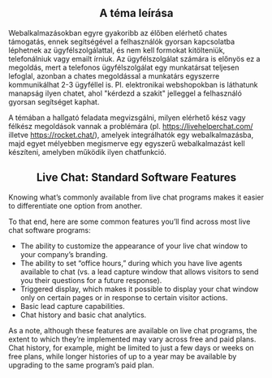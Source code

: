 ﻿## <center>A téma leírása</center>

Webalkalmazásokban egyre gyakoribb az élőben elérhető chates támogatás,
ennek segítségével a felhasználók gyorsan kapcsolatba léphetnek az
ügyfélszolgálattal, és nem kell formokat kitölteniük, telefonálniuk vagy
emailt írniuk. Az ügyfélszolgálat számára is előnyös ez a megoldás, mert
a telefonos ügyfélszolgálat egy munkatársat teljesen lefoglal, azonban a
chates megoldással a munkatárs egyszerre kommunikálhat 2-3 ügyféllel is.
Pl. elektronikai webshopokban is láthatunk manapság ilyen chatet, ahol
"kérdezd a szakit" jelleggel a felhasználó gyorsan segítséget kaphat.

A témában a hallgató feladata megvizsgálni, milyen elérhető kész vagy
félkész megoldások vannak a problémára (pl. https://livehelperchat.com/
illetve https://rocket.chat/), amelyek integrálhatók egy
webalkalmazásba, majd egyet mélyebben megismerve egy egyszerű
webalkalmazást kell készíteni, amelyben működik ilyen chatfunkció.

## <center>Live Chat: Standard Software Features</center>

Knowing what’s commonly available from live chat programs makes it easier to differentiate one option from another.

To that end, here are some common features you’ll find across most live chat software programs:

- The ability to customize the appearance of your live chat window to your company’s branding.
- The ability to set “office hours,” during which you have live agents available to chat (vs. a lead capture window that allows visitors to send you their questions for a future response).
- Triggered display, which makes it possible to display your chat window only on certain pages or in response to certain visitor actions.
- Basic lead capture capabilities.
- Chat history and basic chat analytics.

As a note, although these features are available on live chat programs, the extent to which they’re implemented may vary across free and paid plans. Chat history, for example, might be limited to just a few days or weeks on free plans, while longer histories of up to a year may be available by upgrading to the same program’s paid plan.
